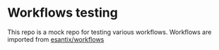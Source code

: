 # Workflows testing

This repo is a mock repo for testing various workflows. Workflows are imported from [esantix/workflows](https://github.com/esantix/workflows)